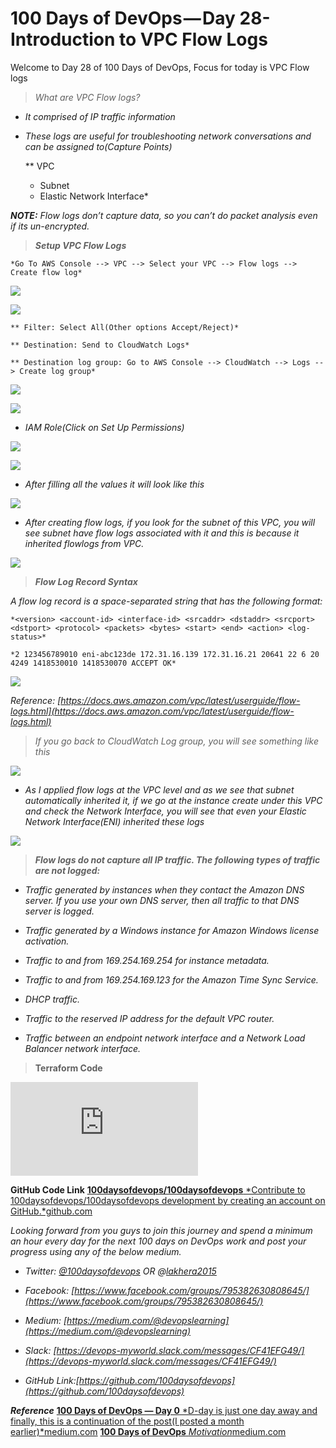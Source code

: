 
# 100 Days of DevOps — Day 28- Introduction to VPC Flow Logs

Welcome to Day 28 of 100 Days of DevOps, Focus for today is VPC Flow logs
> *What are VPC Flow logs?*

* *It comprised of IP traffic information*

* *These logs are useful for troubleshooting network conversations and can be assigned to(Capture Points)*

    ** VPC
    * Subnet
    * Elastic Network Interface*

***NOTE:** Flow logs don’t capture data, so you can’t do packet analysis even if its un-encrypted.*
> ***Setup VPC Flow Logs***

    *Go To AWS Console --> VPC --> Select your VPC --> Flow logs --> Create flow log*

![](https://cdn-images-1.medium.com/max/4988/1*faF1--19O4BN_0KA9RzKUg.png)

![](https://cdn-images-1.medium.com/max/4744/1*8SgiHBYJgwiZ2aXXw8cozw.png)

    ** Filter: Select All(Other options Accept/Reject)*

    ** Destination: Send to CloudWatch Logs*

    ** Destination log group: Go to AWS Console --> CloudWatch --> Logs --> Create log group*

![](https://cdn-images-1.medium.com/max/2892/1*K6drZdBYvvKU59mWOPHvrQ.png)

![](https://cdn-images-1.medium.com/max/2000/1*Y3APUATppEpmnuTV3zl9Fw.png)

* *IAM Role(Click on Set Up Permissions)*

![](https://cdn-images-1.medium.com/max/3232/1*tXyVbHOzYLcRk4bcORJ6cA.png)

![](https://cdn-images-1.medium.com/max/3536/1*y0xqLffk5_lLHTlsl39HHw.png)

* *After filling all the values it will look like this*

![](https://cdn-images-1.medium.com/max/4324/1*bbqhWnDQZeOUBUbjtYDSMA.png)

* *After creating flow logs, if you look for the subnet of this VPC, you will see subnet have flow logs associated with it and this is because it inherited flowlogs from VPC.*

![](https://cdn-images-1.medium.com/max/5012/1*_Q28dWEKXo-82VrFK6gRLQ.png)
> ***Flow Log Record Syntax***

*A flow log record is a space-separated string that has the following format:*

    *<version> <account-id> <interface-id> <srcaddr> <dstaddr> <srcport> <dstport> <protocol> <packets> <bytes> <start> <end> <action> <log-status>*

    *2 123456789010 eni-abc123de 172.31.16.139 172.31.16.21 20641 22 6 20 4249 1418530010 1418530070 ACCEPT OK*

![](https://cdn-images-1.medium.com/max/3508/1*dg55BLfizLIgkMbEcO8qLw.png)

*Reference: [https://docs.aws.amazon.com/vpc/latest/userguide/flow-logs.html](https://docs.aws.amazon.com/vpc/latest/userguide/flow-logs.html)*
> *If you go back to CloudWatch Log group, you will see something like this*

![](https://cdn-images-1.medium.com/max/5740/1*2BJyPnPFQh4CNyFKiSKHsQ.png)

* *As I applied flow logs at the VPC level and as we see that subnet automatically inherited it, if we go at the instance create under this VPC and check the Network Interface, you will see that even your Elastic Network Interface(ENI) inherited these logs*

![](https://cdn-images-1.medium.com/max/5760/1*QFo0eY6TQXbrJza44a9qyg.png)
> ***Flow logs do not capture all IP traffic. The following types of traffic are not logged:***

* *Traffic generated by instances when they contact the Amazon DNS server. If you use your own DNS server, then all traffic to that DNS server is logged.*

* *Traffic generated by a Windows instance for Amazon Windows license activation.*

* *Traffic to and from 169.254.169.254 for instance metadata.*

* *Traffic to and from 169.254.169.123 for the Amazon Time Sync Service.*

* *DHCP traffic.*

* *Traffic to the reserved IP address for the default VPC router.*

* *Traffic between an endpoint network interface and a Network Load Balancer network interface.*
> **Terraform Code**

<iframe src="https://medium.com/media/fa08c59cdb08a39b0172ebcbd4363d87" frameborder=0></iframe>

**GitHub Code Link**
[**100daysofdevops/100daysofdevops**
*Contribute to 100daysofdevops/100daysofdevops development by creating an account on GitHub.*github.com](https://github.com/100daysofdevops/100daysofdevops/tree/master/vpc_flow_logs)

*Looking forward from you guys to join this journey and spend a minimum an hour every day for the next 100 days on DevOps work and post your progress using any of the below medium.*

* *Twitter: [@100daysofdevops](http://twitter.com/100daysofdevops) OR @[lakhera2015](https://twitter.com/lakhera2015)*

* *Facebook: [https://www.facebook.com/groups/795382630808645/](https://www.facebook.com/groups/795382630808645/)*

* *Medium: [https://medium.com/@devopslearning](https://medium.com/@devopslearning)*

* *Slack: [https://devops-myworld.slack.com/messages/CF41EFG49/](https://devops-myworld.slack.com/messages/CF41EFG49/)*

* *GitHub Link:[https://github.com/100daysofdevops](https://github.com/100daysofdevops)*

***Reference***
[**100 Days of DevOps — Day 0**
*D-day is just one day away and finally, this is a continuation of the post(I posted a month earlier)*medium.com](https://medium.com/@devopslearning/100-days-of-devops-day-0-4f2c9750542d)
[**100 Days of DevOps**
*Motivation*medium.com](https://medium.com/@devopslearning/100-days-of-devops-81faf13bf772)
